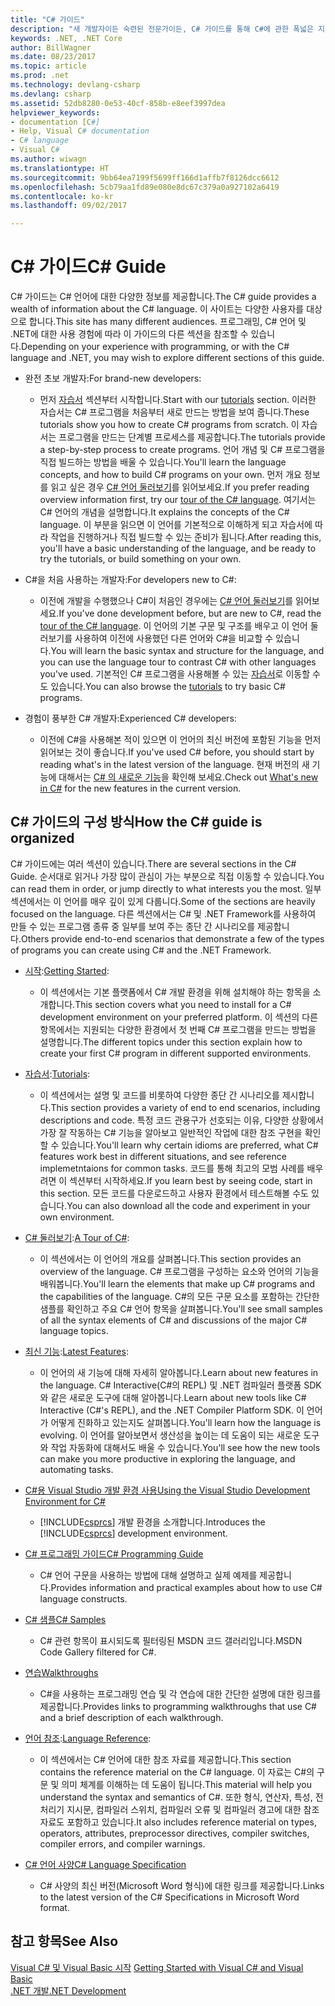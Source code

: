 ```yaml
---
title: "C# 가이드"
description: "새 개발자이든 숙련된 전문가이든, C# 가이드를 통해 C#에 관한 폭넓은 지식을 얻는 방법을 알아봅니다."
keywords: .NET, .NET Core
author: BillWagner
ms.date: 08/23/2017
ms.topic: article
ms.prod: .net
ms.technology: devlang-csharp
ms.devlang: csharp
ms.assetid: 52db8280-0e53-40cf-858b-e8eef3997dea
helpviewer_keywords:
- documentation [C#]
- Help, Visual C# documentation
- C# language
- Visual C#
ms.author: wiwagn
ms.translationtype: HT
ms.sourcegitcommit: 9bb64ea7199f5699ff166d1affb7f8126dcc6612
ms.openlocfilehash: 5cb79aa1fd89e080e8dc67c379a0a927102a6419
ms.contentlocale: ko-kr
ms.lasthandoff: 09/02/2017

---
```


# <a name="c-guide"></a><span data-ttu-id="15b31-104">C# 가이드</span><span class="sxs-lookup"><span data-stu-id="15b31-104">C# Guide</span></span>

<span data-ttu-id="15b31-105">C# 가이드는 C# 언어에 대한 다양한 정보를 제공합니다.</span><span class="sxs-lookup"><span data-stu-id="15b31-105">The C# guide provides a wealth of information about the C# language.</span></span> <span data-ttu-id="15b31-106">이 사이트는 다양한 사용자를 대상으로 합니다.</span><span class="sxs-lookup"><span data-stu-id="15b31-106">This site has many different audiences.</span></span> <span data-ttu-id="15b31-107">프로그래밍, C# 언어 및 .NET에 대한 사용 경험에 따라 이 가이드의 다른 섹션을 참조할 수 있습니다.</span><span class="sxs-lookup"><span data-stu-id="15b31-107">Depending on your experience with programming, or with the C# language and .NET, you may wish to explore different sections of this guide.</span></span>

* <span data-ttu-id="15b31-108">완전 초보 개발자:</span><span class="sxs-lookup"><span data-stu-id="15b31-108">For brand-new developers:</span></span>
    - <span data-ttu-id="15b31-109">먼저 [자습서](tutorials/index.md) 섹션부터 시작합니다.</span><span class="sxs-lookup"><span data-stu-id="15b31-109">Start with our [tutorials](tutorials/index.md) section.</span></span> <span data-ttu-id="15b31-110">이러한 자습서는 C# 프로그램을 처음부터 새로 만드는 방법을 보여 줍니다.</span><span class="sxs-lookup"><span data-stu-id="15b31-110">These tutorials show you how to create C# programs from scratch.</span></span> <span data-ttu-id="15b31-111">이 자습서는 프로그램을 만드는 단계별 프로세스를 제공합니다.</span><span class="sxs-lookup"><span data-stu-id="15b31-111">The tutorials provide a step-by-step process to create programs.</span></span> <span data-ttu-id="15b31-112">언어 개념 및 C# 프로그램을 직접 빌드하는 방법을 배울 수 있습니다.</span><span class="sxs-lookup"><span data-stu-id="15b31-112">You'll learn the language concepts, and how to build C# programs on your own.</span></span> <span data-ttu-id="15b31-113">먼저 개요 정보를 읽고 싶은 경우 [C# 언어 둘러보기](tour-of-csharp/index.md)를 읽어보세요.</span><span class="sxs-lookup"><span data-stu-id="15b31-113">If you prefer reading overview information first, try our [tour of the C# language](tour-of-csharp/index.md).</span></span> <span data-ttu-id="15b31-114">여기서는 C# 언어의 개념을 설명합니다.</span><span class="sxs-lookup"><span data-stu-id="15b31-114">It explains the concepts of the C# language.</span></span> <span data-ttu-id="15b31-115">이 부분을 읽으면 이 언어를 기본적으로 이해하게 되고 자습서에 따라 작업을 진행하거나 직접 빌드할 수 있는 준비가 됩니다.</span><span class="sxs-lookup"><span data-stu-id="15b31-115">After reading this, you'll have a basic understanding of the language, and be ready to try the tutorials, or build something on your own.</span></span>

* <span data-ttu-id="15b31-116">C#을 처음 사용하는 개발자:</span><span class="sxs-lookup"><span data-stu-id="15b31-116">For developers new to C#:</span></span> 
    - <span data-ttu-id="15b31-117">이전에 개발을 수행했으나 C#이 처음인 경우에는 [C# 언어 둘러보기](tour-of-csharp/index.md)를 읽어보세요.</span><span class="sxs-lookup"><span data-stu-id="15b31-117">If you've done development before, but are new to C#, read the [tour of the C# language](tour-of-csharp/index.md).</span></span> <span data-ttu-id="15b31-118">이 언어의 기본 구문 및 구조를 배우고 이 언어 둘러보기를 사용하여 이전에 사용했던 다른 언어와 C#을 비교할 수 있습니다.</span><span class="sxs-lookup"><span data-stu-id="15b31-118">You will learn the basic syntax and structure for the language, and you can use the language tour to contrast C# with other languages you've used.</span></span> <span data-ttu-id="15b31-119">기본적인 C# 프로그램을 사용해볼 수 있는 [자습서](tutorials/index.md)로 이동할 수도 있습니다.</span><span class="sxs-lookup"><span data-stu-id="15b31-119">You can also browse the [tutorials](tutorials/index.md) to try basic C# programs.</span></span>

* <span data-ttu-id="15b31-120">경험이 풍부한 C# 개발자:</span><span class="sxs-lookup"><span data-stu-id="15b31-120">Experienced C# developers:</span></span>
    - <span data-ttu-id="15b31-121">이전에 C#을 사용해본 적이 있으면 이 언어의 최신 버전에 포함된 기능을 먼저 읽어보는 것이 좋습니다.</span><span class="sxs-lookup"><span data-stu-id="15b31-121">If you've used C# before, you should start by reading what's in the latest version of the language.</span></span> <span data-ttu-id="15b31-122">현재 버전의 새 기능에 대해서는 [C# 의 새로운 기능](whats-new/index.md)을 확인해 보세요.</span><span class="sxs-lookup"><span data-stu-id="15b31-122">Check out [What's new in C#](whats-new/index.md) for the new features in the current version.</span></span>
 
## <a name="how-the-c-guide-is-organized"></a><span data-ttu-id="15b31-123">C# 가이드의 구성 방식</span><span class="sxs-lookup"><span data-stu-id="15b31-123">How the C# guide is organized</span></span>

<span data-ttu-id="15b31-124">C# 가이드에는 여러 섹션이 있습니다.</span><span class="sxs-lookup"><span data-stu-id="15b31-124">There are several sections in the C# Guide.</span></span> <span data-ttu-id="15b31-125">순서대로 읽거나 가장 많이 관심이 가는 부분으로 직접 이동할 수 있습니다.</span><span class="sxs-lookup"><span data-stu-id="15b31-125">You can read them in order, or jump directly to what interests you the most.</span></span> <span data-ttu-id="15b31-126">일부 섹션에서는 이 언어를 매우 깊이 있게 다룹니다.</span><span class="sxs-lookup"><span data-stu-id="15b31-126">Some of the sections are heavily focused on the language.</span></span> <span data-ttu-id="15b31-127">다른 섹션에서는 C# 및 .NET Framework를 사용하여 만들 수 있는 프로그램 종류 중 일부를 보여 주는 종단 간 시나리오를 제공합니다.</span><span class="sxs-lookup"><span data-stu-id="15b31-127">Others provide end-to-end scenarios that demonstrate a few of the types of programs you can create using C# and the .NET Framework.</span></span>

* <span data-ttu-id="15b31-128">[시작](getting-started/index.md):</span><span class="sxs-lookup"><span data-stu-id="15b31-128">[Getting Started](getting-started/index.md):</span></span>
    - <span data-ttu-id="15b31-129">이 섹션에서는 기본 플랫폼에서 C# 개발 환경을 위해 설치해야 하는 항목을 소개합니다.</span><span class="sxs-lookup"><span data-stu-id="15b31-129">This section covers what you need to install for a C# development environment on your preferred platform.</span></span> <span data-ttu-id="15b31-130">이 섹션의 다른 항목에서는 지원되는 다양한 환경에서 첫 번째 C# 프로그램을 만드는 방법을 설명합니다.</span><span class="sxs-lookup"><span data-stu-id="15b31-130">The different topics under this section explain how to create your first C# program in different supported environments.</span></span>

* <span data-ttu-id="15b31-131">[자습서](tutorials/index.md):</span><span class="sxs-lookup"><span data-stu-id="15b31-131">[Tutorials](tutorials/index.md):</span></span>
    - <span data-ttu-id="15b31-132">이 섹션에서는 설명 및 코드를 비롯하여 다양한 종단 간 시나리오를 제시합니다.</span><span class="sxs-lookup"><span data-stu-id="15b31-132">This section provides a variety of end to end scenarios, including descriptions and code.</span></span> <span data-ttu-id="15b31-133">특정 코드 관용구가 선호되는 이유, 다양한 상황에서 가장 잘 작동하는 C# 기능을 알아보고 일반적인 작업에 대한 참조 구현을 확인할 수 있습니다.</span><span class="sxs-lookup"><span data-stu-id="15b31-133">You'll learn why certain idioms are preferred, what C# features work best in different situations, and see reference implemetntaions for common tasks.</span></span> <span data-ttu-id="15b31-134">코드를 통해 최고의 모범 사례를 배우려면 이 섹션부터 시작하세요.</span><span class="sxs-lookup"><span data-stu-id="15b31-134">If you learn best by seeing code, start in this section.</span></span> <span data-ttu-id="15b31-135">모든 코드를 다운로드하고 사용자 환경에서 테스트해볼 수도 있습니다.</span><span class="sxs-lookup"><span data-stu-id="15b31-135">You can also download all the code and experiment in your own environment.</span></span>

* <span data-ttu-id="15b31-136">[C# 둘러보기](tour-of-csharp/index.md):</span><span class="sxs-lookup"><span data-stu-id="15b31-136">[A Tour of C#](tour-of-csharp/index.md):</span></span> 
    - <span data-ttu-id="15b31-137">이 섹션에서는 이 언어의 개요를 살펴봅니다.</span><span class="sxs-lookup"><span data-stu-id="15b31-137">This section provides an overview of the language.</span></span> <span data-ttu-id="15b31-138">C# 프로그램을 구성하는 요소와 언어의 기능을 배워봅니다.</span><span class="sxs-lookup"><span data-stu-id="15b31-138">You'll learn the elements that make up C# programs and the capabilities of the language.</span></span> <span data-ttu-id="15b31-139">C#의 모든 구문 요소를 포함하는 간단한 샘플를 확인하고 주요 C# 언어 항목을 살펴봅니다.</span><span class="sxs-lookup"><span data-stu-id="15b31-139">You'll see small samples of all the syntax elements of C# and discussions of the major C# language topics.</span></span> 

* <span data-ttu-id="15b31-140">[최신 기능](whats-new/index.md):</span><span class="sxs-lookup"><span data-stu-id="15b31-140">[Latest Features](whats-new/index.md):</span></span>
    - <span data-ttu-id="15b31-141">이 언어의 새 기능에 대해 자세히 알아봅니다.</span><span class="sxs-lookup"><span data-stu-id="15b31-141">Learn about new features in the language.</span></span> <span data-ttu-id="15b31-142">C# Interactive(C#의 REPL) 및 .NET 컴파일러 플랫폼 SDK와 같은 새로운 도구에 대해 알아봅니다.</span><span class="sxs-lookup"><span data-stu-id="15b31-142">Learn about new tools like C# Interactive (C#'s REPL), and the .NET Compiler Platform SDK.</span></span> <span data-ttu-id="15b31-143">이 언어가 어떻게 진화하고 있는지도 살펴봅니다.</span><span class="sxs-lookup"><span data-stu-id="15b31-143">You'll learn how the language is evolving.</span></span> <span data-ttu-id="15b31-144">이 언어를 알아보면서 생산성을 높이는 데 도움이 되는 새로운 도구와 작업 자동화에 대해서도 배울 수 있습니다.</span><span class="sxs-lookup"><span data-stu-id="15b31-144">You'll see how the new tools can make you more productive in exploring the language, and automating tasks.</span></span> 

<!--* [C# Interactive](interactive/index.md):
    - C# Interactive is a Read-Eval-Print Loop (REPL) that you can use to interactively explore the language. It can also be used to explore different libraries and frameworks by trying different actions using an interactive approach. In this section you'll learn how to install and start C# interactive, and how to explore APIs with it. You'll also learn how to use C# interactive to export tested classes for later use.  
-->
<!--* [.NET Compiler Platform SDK](roslyn/index.md):
    - The .NET Compiler Platform SDK enables you to write components that analyze code, and suggest or make improvements to that code. In this section, you'll learn how the APIs are organized, and how you can create code that enables rules and practices for your team. You'll also see samples, end to end scenarios, and links to other libraries with more examples using these APIs.
-->
* [<span data-ttu-id="15b31-145">C#용 Visual Studio 개발 환경 사용</span><span class="sxs-lookup"><span data-stu-id="15b31-145">Using the Visual Studio Development Environment for C#</span></span>](/visualstudio/csharp-ide/using-the-visual-studio-development-environment-for-csharp)  
    - <span data-ttu-id="15b31-146">[!INCLUDE[csprcs](~/includes/csprcs-md.md)] 개발 환경을 소개합니다.</span><span class="sxs-lookup"><span data-stu-id="15b31-146">Introduces the [!INCLUDE[csprcs](~/includes/csprcs-md.md)] development environment.</span></span>  

* [<span data-ttu-id="15b31-147">C# 프로그래밍 가이드</span><span class="sxs-lookup"><span data-stu-id="15b31-147">C# Programming Guide</span></span>](../csharp/programming-guide/index.md)  
    - <span data-ttu-id="15b31-148">C# 언어 구문을 사용하는 방법에 대해 설명하고 실제 예제를 제공합니다.</span><span class="sxs-lookup"><span data-stu-id="15b31-148">Provides information and practical examples about how to use C# language constructs.</span></span>  

* [<span data-ttu-id="15b31-149">C# 샘플</span><span class="sxs-lookup"><span data-stu-id="15b31-149">C# Samples</span></span>](http://code.msdn.microsoft.com/site/search?f%5B0%5D.Type=ProgrammingLanguage&f%5B0%5D.Value=C%23&f%5B0%5D.Text=C%23)  
    - <span data-ttu-id="15b31-150">C# 관련 항목이 표시되도록 필터링된 MSDN 코드 갤러리입니다.</span><span class="sxs-lookup"><span data-stu-id="15b31-150">MSDN Code Gallery filtered for C#.</span></span>  
  
* [<span data-ttu-id="15b31-151">연습</span><span class="sxs-lookup"><span data-stu-id="15b31-151">Walkthroughs</span></span>](../csharp/walkthroughs.md)  
    - <span data-ttu-id="15b31-152">C#을 사용하는 프로그래밍 연습 및 각 연습에 대한 간단한 설명에 대한 링크를 제공합니다.</span><span class="sxs-lookup"><span data-stu-id="15b31-152">Provides links to programming walkthroughs that use C# and a brief description of each walkthrough.</span></span>  

* <span data-ttu-id="15b31-153">[언어 참조](language-reference/index.md):</span><span class="sxs-lookup"><span data-stu-id="15b31-153">[Language Reference](language-reference/index.md):</span></span>
    - <span data-ttu-id="15b31-154">이 섹션에서는 C# 언어에 대한 참조 자료를 제공합니다.</span><span class="sxs-lookup"><span data-stu-id="15b31-154">This section contains the reference material on the C# language.</span></span> <span data-ttu-id="15b31-155">이 자료는 C#의 구문 및 의미 체계를 이해하는 데 도움이 됩니다.</span><span class="sxs-lookup"><span data-stu-id="15b31-155">This material will help you understand the syntax and semantics of C#.</span></span> <span data-ttu-id="15b31-156">또한 형식, 연산자, 특성, 전처리기 지시문, 컴파일러 스위치, 컴파일러 오류 및 컴파일러 경고에 대한 참조 자료도 포함하고 있습니다.</span><span class="sxs-lookup"><span data-stu-id="15b31-156">It also includes reference material on types, operators, attributes, preprocessor directives, compiler switches, compiler errors, and compiler warnings.</span></span>
  
* [<span data-ttu-id="15b31-157">C# 언어 사양</span><span class="sxs-lookup"><span data-stu-id="15b31-157">C# Language Specification</span></span>](../csharp/language-reference/language-specification/index.md)  
    - <span data-ttu-id="15b31-158">C# 사양의 최신 버전(Microsoft Word 형식)에 대한 링크를 제공합니다.</span><span class="sxs-lookup"><span data-stu-id="15b31-158">Links to the latest version of the C# Specifications in Microsoft Word format.</span></span>  
  
## <a name="see-also"></a><span data-ttu-id="15b31-159">참고 항목</span><span class="sxs-lookup"><span data-stu-id="15b31-159">See Also</span></span>  
 <span data-ttu-id="15b31-160">[Visual C# 및 Visual Basic 시작](/visualstudio/ide/getting-started-with-visual-csharp-and-visual-basic) </span><span class="sxs-lookup"><span data-stu-id="15b31-160">[Getting Started with Visual C# and Visual Basic](/visualstudio/ide/getting-started-with-visual-csharp-and-visual-basic) </span></span>  
 [<span data-ttu-id="15b31-161">.NET 개발</span><span class="sxs-lookup"><span data-stu-id="15b31-161">.NET Development</span></span>](https://msdn.microsoft.com/library/ff361664)

